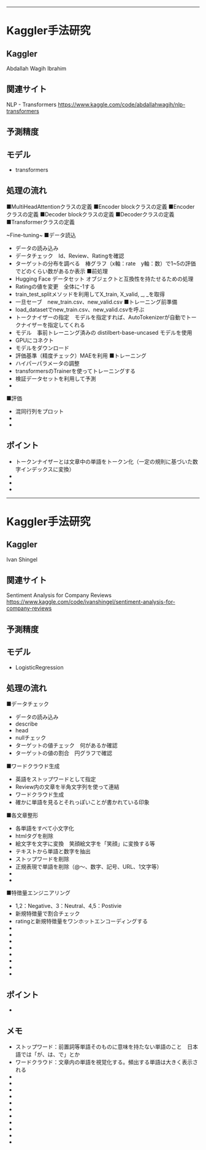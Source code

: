 
----------------------------------------------------------------------------------------------------------  
  
# Kaggler手法研究

##  Kaggler
Abdallah Wagih Ibrahim

## 関連サイト
NLP - Transformers
https://www.kaggle.com/code/abdallahwagih/nlp-transformers

##  予測精度


##  モデル
- transformers

##  処理の流れ
■MultiHeadAttentionクラスの定義
■Encoder blockクラスの定義
■Encoderクラスの定義
■Decoder blockクラスの定義
■Decoderクラスの定義
■Transformerクラスの定義

~Fine-tuning~
■データ読込
- データの読み込み　
- データチェック　Id、Review、Ratingを確認
- ターゲットの分布を調べる　棒グラフ（x軸：rate　y軸：数）で1~5の評価でどのくらい数があるか表示
■前処理
- Hugging Face データセット オブジェクトと互換性を持たせるための処理
- Ratingの値を変更　全体に-1する
- train_test_splitメソッドを利用してX_train, X_valid, _, _を取得
- 一旦セーブ　new_train.csv、new_valid.csv
■トレーニング前準備
- load_datasetでnew_train.csv、new_valid.csvを呼ぶ
- トークナイザーの指定　モデルを指定すれば、AutoTokenizerが自動でトークナイザーを指定してくれる
- モデル　事前トレーニング済みの distilbert-base-uncased モデルを使用
- GPUにコネクト
- モデルをダウンロード
- 評価基準（精度チェック）MAEを利用
■トレーニング
- ハイパーパラメータの調整
- transformersのTrainerを使ってトレーニングする
- 検証データセットを利用して予測
- 
■評価
- 混同行列をプロット
- 
- 


##  ポイント
- トークンナイザーとは文章中の単語をトークン化（一定の規則に基づいた数字インデックスに変換）
- 
- 
- 

----------------------------------------------------------------------------------------------------------  
  
# Kaggler手法研究

##  Kaggler
Ivan Shingel

## 関連サイト
Sentiment Analysis for Company Reviews
https://www.kaggle.com/code/ivanshingel/sentiment-analysis-for-company-reviews

##  予測精度


##  モデル
- LogisticRegression

##  処理の流れ
■データチェック
- データの読み込み　
- describe
- head
- nullチェック
- ターゲットの値チェック　何があるか確認
- ターゲットの値の割合　円グラフで確認

■ワードクラウド生成
- 英語をストップワードとして指定
- Review内の文章を半角文字列を使って連結
- ワードクラウド生成
- 確かに単語を見るとそれっぽいことが書かれている印象

■各文章整形
- 各単語をすべて小文字化
- htmlタグを削除
- 絵文字を文字に変換　笑顔絵文字を「笑顔」に変換する等
- テキストから単語と数字を抽出
- ストップワードを削除
- 正規表現で単語を削除（@～、数字、記号、URL、1文字等）
- 
- 

■特徴量エンジニアリング
- 1,2：Negative、3：Neutral、4,5：Postivie
- 新規特徴量で割合チェック
- ratingと新規特徴量をワンホットエンコーディングする
- 
- 
- 
- 
- 
- 
- 
- 


##  ポイント
- 



##  メモ
- ストップワード：前置詞等単語そのものに意味を持たない単語のこと　日本語では「が、は、で」とか
- ワードクラウド：文章内の単語を視覚化する。頻出する単語は大きく表示される
- 
- 
- 
- 
- 
- 
- 
- 
- 
- 
- 